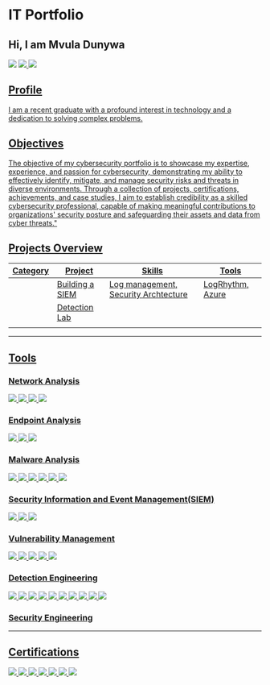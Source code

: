 # IT Portfolio

## Hi, I am Mvula Dunywa

<a href="https://www.linkedin.com/in/mvuladunywa/"><img src="https://img.shields.io/badge/-LinkedIn-0072b1?&style=for-the-badge&logo=linkedin&logoColor=white" /></a>
<a href="https://www.youtube.com/@mvuladunywa"><img src="https://img.shields.io/badge/-YouTube-FF0000?&style=for-the-badge&logo=YouTube&logoColor=white" />
<img src="https://img.shields.io/badge/-WhatsApp-25D366?&style=for-the-badge&logo=WhatsApp&logoColor=white" />


## Profile

I am a recent graduate with a profound interest in technology and a dedication to solving complex problems.

## Objectives
The objective of my cybersecurity portfolio is to showcase my expertise, experience, and passion for cybersecurity, demonstrating my ability to effectively identify, mitigate, and manage security risks and threats in diverse environments. Through a collection of projects, certifications, achievements, and case studies, I aim to establish credibility as a skilled cybersecurity professional, capable of making meaningful contributions to organizations' security posture and safeguarding their assets and data from cyber threats."

## Projects Overview
|  Category    |     Project     |                 Skills                |     Tools       |     
|--------------| --------------- | ------------------------------------- | --------------- | 
|              | Building a SIEM | Log management, Security Archtecture  | LogRhythm, Azure|  
|              |  <a href="https://google.com">Detection Lab</a>|              |                                       |                 |    
|              |                 |                                       |                 |
------------------------------------------------------------------------------------------------------------------------------------------------------------------------
## Tools

### Network Analysis
<div>
    <img src="https://img.shields.io/badge/-Wireshark-1679A7?&style=for-the-badge&logo=Wireshark&logoColor=white" />
    <img src="https://img.shields.io/badge/-Suricata-EF3B2D?&style=for-the-badge&logo=Suricata&logoColor=white" />
    <img src="https://img.shields.io/badge/-Zeek-777BB4?&style=for-the-badge&logo=Zeek&logoColor=white" />
    <img src="https://img.shields.io/badge/-Sguil-000000?&style=for-the-badge&logo=Sguil&logoColor=white" />

</div>

### Endpoint Analysis
<div>
    <img src="https://img.shields.io/badge/-Microsoft_Defender_for_Endpoint-00A4EF?&style=for-the-badge&logo=Microsoft&logoColor=white" />
    <img src="https://img.shields.io/badge/-Velociraptor-4B275F?&style=for-the-badge&logo=Velociraptor&logoColor=white" />
    <img src="https://img.shields.io/badge/-OSQUERY-4B275F?&style=for-the-badge&logo=OSQUERY&logoColor=white" />
</div>

### Malware Analysis
<div>
    <img src="https://img.shields.io/badge/-REMnux-000000?&style=for-the-badge&logo=Linux&logoColor=white" />
    <img src="https://img.shields.io/badge/-YARA-000000?&style=for-the-badge&logo=YARA&logoColor=white" />
    <img src="https://img.shields.io/badge/-Cuckoo%20Sandbox-000000?&style=for-the-badge&logo=Cuckoo%20Sandbox&logoColor=white" />
    <img src="https://img.shields.io/badge/-VirusTotal-394EFF?&style=for-the-badge&logo=VirusTotal&logoColor=white" />
    <img src="https://img.shields.io/badge/-Any.Run-FF6E21?&style=for-the-badge&logo=Any.Run&logoColor=white" />
    <img src="https://img.shields.io/badge/-PEStudio-000000?&style=for-the-badge&logo=PEStudio&logoColor=white" />


<div>

### Security Information and Event Management(SIEM)
<div>
    <img src="https://img.shields.io/badge/-Microsoft_Sentinel-0078D4?&style=for-the-badge&logo=Microsoft&logoColor=white" />
    <img src="https://img.shields.io/badge/-Splunk-000000?&style=for-the-badge&logo=Splunk&logoColor=white" />
    <img src="https://img.shields.io/badge/-Elastic-005571?&style=for-the-badge&logo=Elastic&logoColor=white" />
</div>

### Vulnerability Management
<div>
    <img src="https://img.shields.io/badge/-Recon--ng-4B275F?&style=for-the-badge&logo=Recon-ng&logoColor=white" />
    <img src="https://img.shields.io/badge/-Nessus-4B275F?&style=for-the-badge&logo=Nessus&logoColor=white" />
    <img src="https://img.shields.io/badge/-Nmap-4B275F?&style=for-the-badge&logo=Nmap&logoColor=white" />
    <img src="https://img.shields.io/badge/-Masscan-4B275F?&style=for-the-badge&logo=Masscan&logoColor=white" />
    <img src="https://img.shields.io/badge/-Nikto-4B275F?&style=for-the-badge&logo=Nikto&logoColor=white" />
    
<div>

### Detection Engineering
<div>
<img src="https://img.shields.io/badge/-Sigma-000000?&style=for-the-badge&logo=Sigma&logoColor=white" />
<img src="https://img.shields.io/badge/-Suricata-222222?&style=for-the-badge&logo=Suricata&logoColor=white" />
<img src="https://img.shields.io/badge/-Snort-008CDD?&style=for-the-badge&logo=Snort&logoColor=white" />
<img src="https://img.shields.io/badge/-OpenCanary-000000?&style=for-the-badge&logo=OpenCanary&logoColor=white" />
<img src="https://img.shields.io/badge/-YARA-000000?&style=for-the-badge&logo=YARA&logoColor=white" />
<img src="https://img.shields.io/badge/-ElasticStack-005571?&style=for-the-badge&logo=ElasticStack&logoColor=white" />
<img src="https://img.shields.io/badge/-GitHub-181717?&style=for-the-badge&logo=GitHub&logoColor=white" />
<img src="https://img.shields.io/badge/-Elastic_API-005571?&style=for-the-badge&logo=Elastic&logoColor=white" />
<img src="https://img.shields.io/badge/-Atomic-181717?&style=for-the-badge&logo=Atomic&logoColor=white" />
<img src="https://img.shields.io/badge/-TOML-229E20?&style=for-the-badge&logo=TOML&logoColor=white" />

    
<div>

### Security Engineering

-------------------------------------------------------------------------------------------------------------------------------------------------------------------


## Certifications
<div>
<img src="https://img.shields.io/badge/-Security%2B-FF0000?&style=for-the-badge&logo=CompTIA&logoColor=white" />
<img src="https://img.shields.io/badge/-Splunk%20Certified%20Cybersecurity%20Defense%20Analyst-4B275F?&style=for-the-badge&logo=Splunk&logoColor=white" />
<img src="https://img.shields.io/badge/-Microsoft%20Azure%20Administrator-0089D6?&style=for-the-badge&logo=Microsoft%20Azure&logoColor=white" />
<img src="https://img.shields.io/badge/-CSI%20Linux%20Certified%20Investigator-005571?&style=for-the-badge" />
<img src="https://img.shields.io/badge/-Microsoft%20Security%20Operations%20Analyst-0078D4?&style=for-the-badge&logo=Microsoft%20Azure&logoColor=white" />
<img src="https://img.shields.io/badge/-Fortinet%20Certified%20Associate%20Cybersecurity-5172B4?&style=for-the-badge&logo=Fortinet&logoColor=white" />
<img src="https://img.shields.io/badge/-Google%20Cybersecurity-4285F4?&style=for-the-badge&logo=Google&logoColor=white" />
</div>

